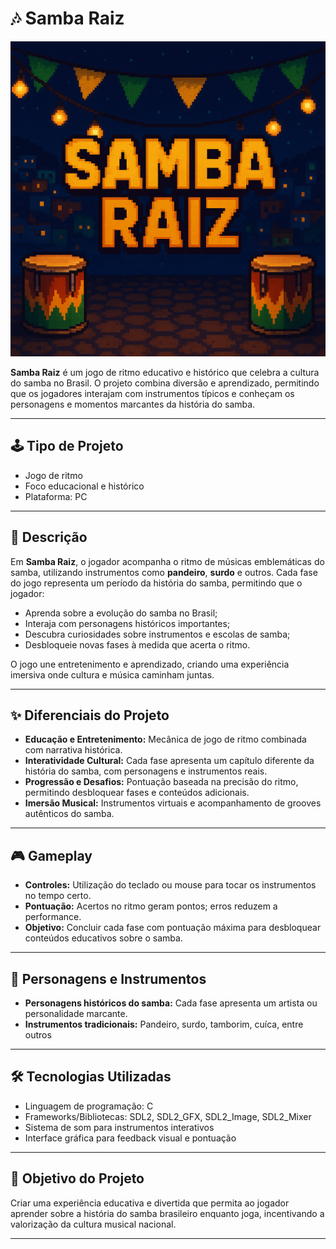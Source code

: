 # 🎶 Samba Raiz

<p align="center">
  <img src="./CapaSambaRaiz.png" alt="Capa do Jogo" width="600">
</p>

**Samba Raiz** é um jogo de ritmo educativo e histórico que celebra a cultura do samba no Brasil. O projeto combina diversão e aprendizado, permitindo que os jogadores interajam com instrumentos típicos e conheçam os personagens e momentos marcantes da história do samba.

---

## 🕹️ Tipo de Projeto
- Jogo de ritmo
- Foco educacional e histórico
- Plataforma: PC

---

## 📖 Descrição
Em **Samba Raiz**, o jogador acompanha o ritmo de músicas emblemáticas do samba, utilizando instrumentos como **pandeiro**, **surdo** e outros. Cada fase do jogo representa um período da história do samba, permitindo que o jogador:

- Aprenda sobre a evolução do samba no Brasil;
- Interaja com personagens históricos importantes;
- Descubra curiosidades sobre instrumentos e escolas de samba;
- Desbloqueie novas fases à medida que acerta o ritmo.

O jogo une entretenimento e aprendizado, criando uma experiência imersiva onde cultura e música caminham juntas.

---

## ✨ Diferenciais do Projeto
- **Educação e Entretenimento:** Mecânica de jogo de ritmo combinada com narrativa histórica.
- **Interatividade Cultural:** Cada fase apresenta um capítulo diferente da história do samba, com personagens e instrumentos reais.
- **Progressão e Desafios:** Pontuação baseada na precisão do ritmo, permitindo desbloquear fases e conteúdos adicionais.
- **Imersão Musical:** Instrumentos virtuais e acompanhamento de grooves autênticos do samba.

---

## 🎮 Gameplay
- **Controles:** Utilização do teclado ou mouse para tocar os instrumentos no tempo certo.
- **Pontuação:** Acertos no ritmo geram pontos; erros reduzem a performance.
- **Objetivo:** Concluir cada fase com pontuação máxima para desbloquear conteúdos educativos sobre o samba.

---

## 👥 Personagens e Instrumentos
- **Personagens históricos do samba:** Cada fase apresenta um artista ou personalidade marcante.
- **Instrumentos tradicionais:** Pandeiro, surdo, tamborim, cuíca, entre outros

---

## 🛠️ Tecnologias Utilizadas
- Linguagem de programação: C
- Frameworks/Bibliotecas: SDL2, SDL2_GFX, SDL2_Image, SDL2_Mixer
- Sistema de som para instrumentos interativos
- Interface gráfica para feedback visual e pontuação

---

## 🎯 Objetivo do Projeto
Criar uma experiência educativa e divertida que permita ao jogador aprender sobre a história do samba brasileiro enquanto joga, incentivando a valorização da cultura musical nacional.

---
